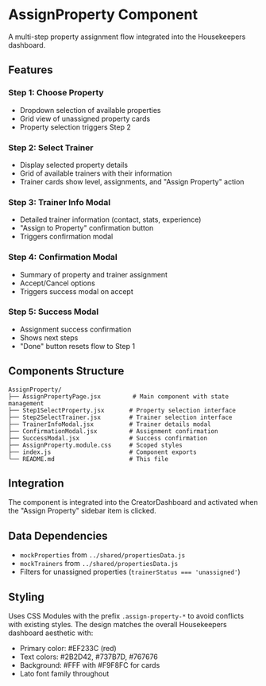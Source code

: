 # AssignProperty Component

A multi-step property assignment flow integrated into the Housekeepers dashboard.

## Features

### Step 1: Choose Property
- Dropdown selection of available properties
- Grid view of unassigned property cards
- Property selection triggers Step 2

### Step 2: Select Trainer
- Display selected property details
- Grid of available trainers with their information
- Trainer cards show level, assignments, and "Assign Property" action

### Step 3: Trainer Info Modal
- Detailed trainer information (contact, stats, experience)
- "Assign to Property" confirmation button
- Triggers confirmation modal

### Step 4: Confirmation Modal
- Summary of property and trainer assignment
- Accept/Cancel options
- Triggers success modal on accept

### Step 5: Success Modal
- Assignment success confirmation
- Shows next steps
- "Done" button resets flow to Step 1

## Components Structure

```
AssignProperty/
├── AssignPropertyPage.jsx         # Main component with state management
├── Step1SelectProperty.jsx       # Property selection interface
├── Step2SelectTrainer.jsx        # Trainer selection interface
├── TrainerInfoModal.jsx          # Trainer details modal
├── ConfirmationModal.jsx         # Assignment confirmation
├── SuccessModal.jsx              # Success confirmation
├── AssignProperty.module.css     # Scoped styles
├── index.js                      # Component exports
└── README.md                     # This file
```

## Integration

The component is integrated into the CreatorDashboard and activated when the "Assign Property" sidebar item is clicked.

## Data Dependencies

- `mockProperties` from `../shared/propertiesData.js`
- `mockTrainers` from `../shared/propertiesData.js`
- Filters for unassigned properties (`trainerStatus === 'unassigned'`)

## Styling

Uses CSS Modules with the prefix `.assign-property-*` to avoid conflicts with existing styles. The design matches the overall Housekeepers dashboard aesthetic with:

- Primary color: #EF233C (red)
- Text colors: #2B2D42, #737B7D, #767676
- Background: #FFF with #F9F8FC for cards
- Lato font family throughout
